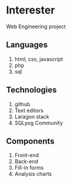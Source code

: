 # Interester
Web Engineering project 

## Languages
1. html, css, javascript
2. php
3. sql

## Technologies
1. github
2. Text editors
3. Laragon stack
4. SQLyog Community

## Components
1. Front-end
2. Back-end
3. Fill-in forms
4. Analysis charts
